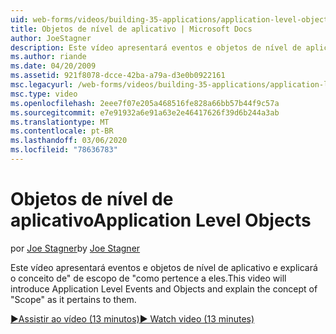 ```yaml
---
uid: web-forms/videos/building-35-applications/application-level-objects
title: Objetos de nível de aplicativo | Microsoft Docs
author: JoeStagner
description: Este vídeo apresentará eventos e objetos de nível de aplicativo e explicará o conceito de&quot; de escopo de &quot;como pertence a eles.
ms.author: riande
ms.date: 04/20/2009
ms.assetid: 921f8078-dcce-42ba-a79a-d3e0b0922161
msc.legacyurl: /web-forms/videos/building-35-applications/application-level-objects
msc.type: video
ms.openlocfilehash: 2eee7f07e205a468516fe828a66bb57b44f9c57a
ms.sourcegitcommit: e7e91932a6e91a63e2e46417626f39d6b244a3ab
ms.translationtype: MT
ms.contentlocale: pt-BR
ms.lasthandoff: 03/06/2020
ms.locfileid: "78636783"
---
```

# <a name="application-level-objects"></a><span data-ttu-id="721dc-103">Objetos de nível de aplicativo</span><span class="sxs-lookup"><span data-stu-id="721dc-103">Application Level Objects</span></span>

<span data-ttu-id="721dc-104">por [Joe Stagner](https://github.com/JoeStagner)</span><span class="sxs-lookup"><span data-stu-id="721dc-104">by [Joe Stagner](https://github.com/JoeStagner)</span></span>

<span data-ttu-id="721dc-105">Este vídeo apresentará eventos e objetos de nível de aplicativo e explicará o conceito de&quot; de escopo de &quot;como pertence a eles.</span><span class="sxs-lookup"><span data-stu-id="721dc-105">This video will introduce Application Level Events and Objects and explain the concept of &quot;Scope&quot; as it pertains to them.</span></span>

[<span data-ttu-id="721dc-106">&#9654;Assistir ao vídeo (13 minutos)</span><span class="sxs-lookup"><span data-stu-id="721dc-106">&#9654; Watch video (13 minutes)</span></span>](https://channel9.msdn.com/Blogs/ASP-NET-Site-Videos/application-level-objects)
